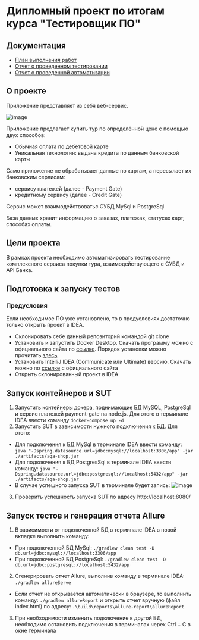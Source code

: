 # Дипломный проект по итогам курса "Тестировщик ПО"

## Документация

* [План выполнения работ](https://github.com/Butukhanov/QA-35-Diplom/blob/master/Docs/Plan.md)
* [Отчет о проведенном тестировании](https://github.com/Butukhanov/QA-35-Diplom/blob/master/Docs/Report.md)
* [Отчет о проведенной автоматизации](https://github.com/Butukhanov/QA-35-Diplom/blob/master/Docs/Summary.md)


## О проекте
Приложение представляет из себя веб-сервис.

![image](https://user-images.githubusercontent.com/97331580/192088410-3df39e3e-a875-4114-80bb-9048515ee215.png)

Приложение предлагает купить тур по определённой цене с помощью двух способов:

* Обычная оплата по дебетовой карте
* Уникальная технология: выдача кредита по данным банковской карты

Само приложение не обрабатывает данные по картам, а пересылает их банковским сервисам:

* сервису платежей (далее - Payment Gate)
* кредитному сервису (далее - Credit Gate)

Сервис может взаимодействоватьс СУБД  MySql и PostgreSql

База данных хранит информацию о заказах, платежах, статусах карт, способах оплаты.

## Цели проекта

В рамках проекта необходимо автоматизировать тестирование комплексного сервиса покупки тура, взаимодействующего с СУБД и API Банка.

## Подготовка к запуску тестов

### Предусловия

Если необходимое ПО уже установлено, то в предусловиях достаточно только открыть проект в IDEA.

* Склонировать себе данный репозиторий командой git clone
* Установить и запустить Docker Desktop. Скачать программу можно с официального сайта по [ссылке](https://docs.docker.com/desktop/install/windows-install/). Порядок установки можно прочитать [здесь](https://github.com/netology-code/aqa-homeworks/blob/master/docker/installation.md)
* Установить IntelliJ IDEA (Communicate или Ultimate) версию. Скачать можно по [ссылке](https://www.jetbrains.com/ru-ru/idea/download/#section=windows) с официального сайта
* Открыть склонированный проект в IDEA

## Запуск контейнеров и SUT
1. Запустить контейнеры докера, поднимающие БД MySQL, PostgreSql и сервис платежей payment-gate на node.js. Для этого в терминале IDEA ввести команду ```docker-compose up -d```
2. Запустить SUT в зависимости нужного подключения к БД. Для этого:
* Для подключения к БД MySql в терминале IDEA ввести команду: ```java "-Dspring.datasource.url=jdbc:mysql://localhost:3306/app" -jar ./artifacts/aqa-shop.jar```
* Для подключения к БД PostgresSql в терминале IDEA ввести команду: ```java "-Dspring.datasource.url=jdbc:postgresql://localhost:5432/app" -jar ./artifacts/aqa-shop.jar```
* В случае успешного запуска SUT в терминале будет запись: ![image](https://user-images.githubusercontent.com/97331580/192088435-83a36a94-4054-4bb2-810d-593f4f016fc5.png)
3. Проверить успешность запуска SUT по адресу http://localhost:8080/

## Запуск тестов и генерация отчета Allure

1. В зависимости от подключенной БД в терминале IDEA в новой вкладке выполнить команду:
* При подключенной БД MySql: ```./gradlew clean test -D db.url=jdbc:mysql://localhost:3306/app```
* При подключенной БД PostgreSql: ```./gradlew clean test -D db.url=jdbc:postgresql://localhost:5432/app```
2. Сгенерировать отчет Allure, выполнив команду в терминале IDEA: ```./gradlew allureServe```
* Если отчет не открывается автоматически в браузере, то выполнить команду: ```./gradlew allureReport``` и открыть отчет вручную (файл index.html) по адресу: ```.\build\reports\allure-report\allureReport```
3. При необходимости изменить подключение к другой БД, необходимо остановить подключения в терминалах черех Ctrl + C в окне терминала

